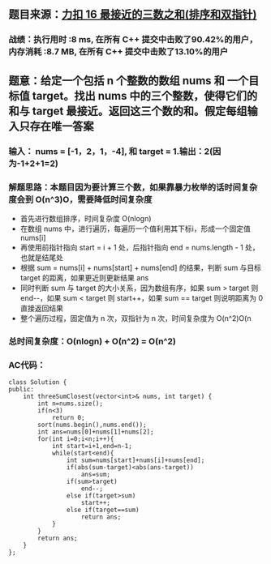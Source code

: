## 题目来源：[力扣 16 最接近的三数之和(排序和双指针)](https://leetcode-cn.com/problems/3sum-closest/)

### 战绩：执行用时 :8 ms, 在所有 C++ 提交中击败了90.42%的用户，内存消耗 :8.7 MB, 在所有 C++ 提交中击败了13.10%的用户

## 题意：给定一个包括 n 个整数的数组 nums 和 一个目标值 target。找出 nums 中的三个整数，使得它们的和与 target 最接近。返回这三个数的和。假定每组输入只存在唯一答案

### 输入： nums = [-1，2，1，-4], 和 target = 1.输出：2(因为-1+2+1=2)
### 解题思路：本题目因为要计算三个数，如果靠暴力枚举的话时间复杂度会到 O(n^3)O，需要降低时间复杂度
- 首先进行数组排序，时间复杂度 O(nlogn)
- 在数组 nums 中，进行遍历，每遍历一个值利用其下标i，形成一个固定值 nums[i]
- 再使用前指针指向 start = i + 1 处，后指针指向 end = nums.length - 1 处，也就是结尾处
- 根据 sum = nums[i] + nums[start] + nums[end] 的结果，判断 sum 与目标 target 的距离，如果更近则更新结果 ans
- 同时判断 sum 与 target 的大小关系，因为数组有序，如果 sum > target 则 end--，如果 sum < target 则 start++，如果 sum == target 则说明距离为 0 直接返回结果
- 整个遍历过程，固定值为 n 次，双指针为 n 次，时间复杂度为 O(n^2)O(n 

### 总时间复杂度：O(nlogn) + O(n^2) = O(n^2)

### AC代码：
```
class Solution {
public:
    int threeSumClosest(vector<int>& nums, int target) {
        int n=nums.size();
        if(n<3)
            return 0;
        sort(nums.begin(),nums.end());
        int ans=nums[0]+nums[1]+nums[2];
        for(int i=0;i<n;i++){
            int start=i+1,end=n-1;
            while(start<end){
                int sum=nums[start]+nums[i]+nums[end];
                if(abs(sum-target)<abs(ans-target))
                    ans=sum;
                if(sum>target)
                    end--;
                else if(target>sum)
                    start++;
                else if(target==sum)
                    return ans;
            }
        }
        return ans;
    }
};
```
